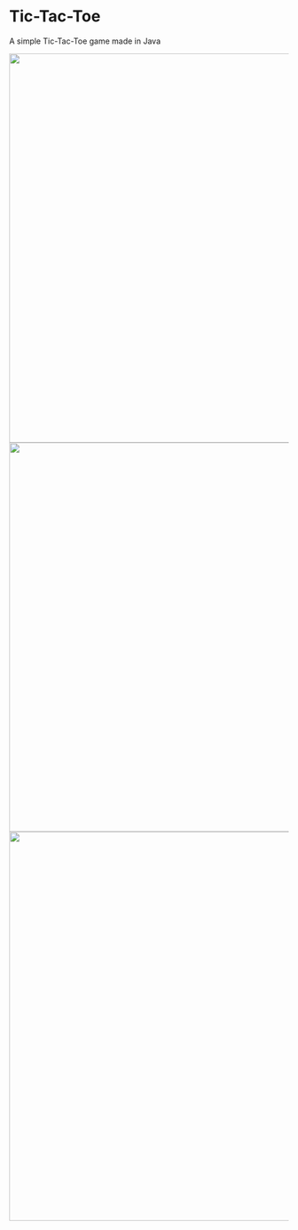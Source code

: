 # Tic-Tac-Toe
A simple Tic-Tac-Toe game made in Java

<img src="https://github.com/oRABiiA/Tic-Tac-Toe/assets/109905794/81bb976e-20d6-46db-9b88-99e9e42b0b8a" width="600" height="700">

<img src="https://github.com/oRABiiA/Tic-Tac-Toe/assets/109905794/a1cf8429-5248-448b-80be-58779d98d5a0" width="600" height="700">

<img src="https://github.com/oRABiiA/Tic-Tac-Toe/assets/109905794/bab13a73-881a-4a64-862e-2095d3aa4d0f" width="600" height="700">
